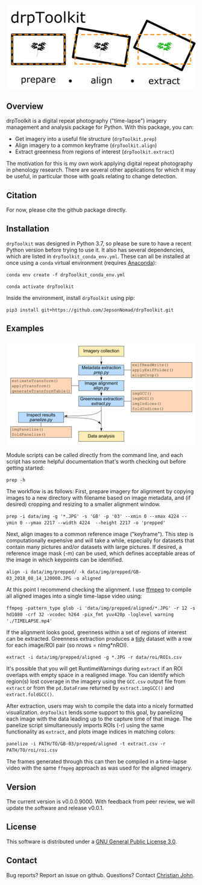 ![drpToolkit splash image](img/splash_img.png)

## Overview

drpToolkit is a digital repeat photography ("time-lapse") imagery management and analysis package for Python. With this package, you can:

- Get imagery into a useful file structure (`drpToolkit.prep`)
- Align imagery to a common keyframe (`drpToolkit.align`)
- Extract greenness from regions of interest (`drpToolkit.extract`)

The motivation for this is my own work applying digital repeat photography in phenology research. There are several other applications for which it may be useful, in particular those with goals relating to change detection.


## Citation

For now, please cite the github package directly.


## Installation

`drpToolkit` was designed in Python 3.7, so please be sure to have a  recent Python version before trying to use it. It also has several dependencies, which are listed in `drpToolkit_conda_env.yml`. These can all be installed at once using a `conda` virtual environment (requires [Anaconda](https://www.anaconda.com/products/individual)):

`conda env create -f drpToolkit_conda_env.yml`

`conda activate drpToolkit`

Inside the environment, install `drpToolkit` using pip:

`pip3 install git+https://github.com/JepsonNomad/drpToolkit.git`


## Examples

![Package workflow](img/workflow.png)

Module scripts can be called directly from the command line, and each script has some helpful documentation that's worth checking out before getting started:

`prep -h`

The workflow is as follows: First, prepare imagery for alignment by copying images to a new directory with filename based on image metadata, and (if desired) cropping and resizing to a smaller alignment window.

`prep -i data/img -g '*.JPG' -s 'GB' -p '03' --xmin 0 --xmax 4224 --ymin 0 --ymax 2217 --width 4224  --height 2217 -o 'prepped'`

Next, align images to a common reference image ("keyframe"). This step is computationally expensive and will take a while, especially for datasets that contain many pictures and/or datasets with large pictures. If desired, a reference image mask (-m) can be used, which defines acceptable areas of the image in which keypoints can be identified.

`align -i data/img/prepped/ -k data/img/prepped/GB-03_2018_08_14_120000.JPG -o aligned`

At this point I recommend checking the alignment. I use [ffmpeg](https://www.ffmpeg.org/) to compile all aligned images into a single time-lapse video using:

`ffmpeg -pattern_type glob -i 'data/img/prepped/aligned/*.JPG' -r 12 -s hd1080 -crf 32 -vcodec h264 -pix_fmt yuv420p -loglevel warning './TIMELAPSE.mp4'`

If the alignment looks good, greenness within a set of regions of interest can be extracted. Greenness extraction produces a [tidy](https://cran.r-project.org/web/packages/tidyr/vignettes/tidy-data.html) dataset with a row for each image/ROI pair (so nrows = nImg*nROI). 

`extract -i data/img/prepped/aligned -g *.JPG -r data/roi/ROIs.csv`

It's possible that you will get RuntimeWarnings during `extract` if an ROI overlaps with empty space in a realigned image. You can identify which region(s) lost coverage in the imagery using the `GCC.csv` output file from `extract` or from the `pd.DataFrame` returned by `extract.imgGCC()` and `extract.foldGCC()`.

After extraction, users may wish to compile the data into a nicely formatted visualization. `drpToolkit` lends some support to this goal, by panelizing each image with the data leading up to the capture time of that image. The panelize script simultaneously imports ROIs (-r) using the same functionality as `extract`, and plots image indices in matching colors:

`panelize -i PATH/TO/GB-03/prepped/aligned -t extract.csv -r PATH/TO/roi/roi.csv
`

The frames generated through this can then be compiled in a time-lapse video with the same  `ffmpeg` approach as was used for the aligned imagery.


## Version

The current version is v0.0.0.9000. With feedback from peer review, we will update the software and release v0.0.1.


## License

This software is distributed under a [GNU General Public License 3.0](https://www.gnu.org/licenses/gpl-3.0.en.html). 


## Contact

Bug reports? Report an issue on github.
Questions? Contact [Christian John](mailto:cjohn@ucdavis.edu). 

